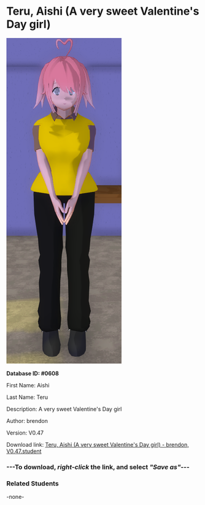 # Teru, Aishi (A very sweet Valentine's Day girl)

<img src="Files/Teru, Aishi (A very sweet Valentine's Day girl).png" title="Teru, Aishi (A very sweet Valentine's Day girl) - brendon, V0.47">

**Database ID: #0608**

First Name: Aishi

Last Name: Teru

Description: A very sweet Valentine's Day girl

Author: brendon

Version: V0.47

Download link: <a href="https://raw.githubusercontent.com/Arbiter1223/Daigaku-Gurashi-Custom-Students/master/Students/Files/Teru%2C%20Aishi%20(A%20very%20sweet%20Valentine's%20Day%20girl)%20-%20brendon%2C%20V0.47.student">Teru, Aishi (A very sweet Valentine's Day girl) - brendon, V0.47.student</a>

### ---**To download, _right-click_ the link, and select _"Save as"_**---

### Related Students

-none-
